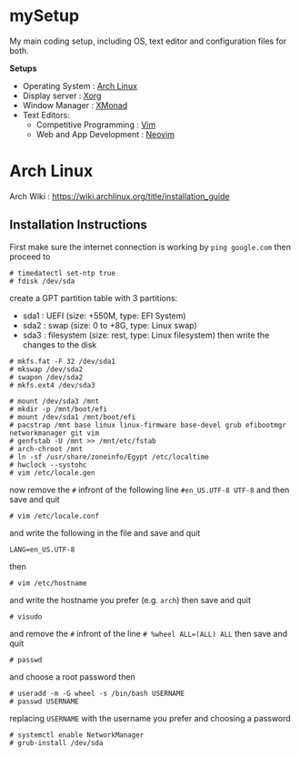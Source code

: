 # mySetup
My main coding setup, including OS, text editor and configuration files for both.

**Setups**
- Operating System : [Arch Linux](./arch/)
- Display server : [Xorg](./xorg/)
- Window Manager : [XMonad](./xmonad/)
- Text Editors:
  - Competitive Programming : [Vim](./cpvim/)
  - Web and App Development : [Neovim](./neovim/)

# Arch Linux
Arch Wiki : https://wiki.archlinux.org/title/installation_guide

## Installation Instructions
First make sure the internet connection is working by `ping google.com` then proceed to
```
# timedatectl set-ntp true
# fdisk /dev/sda
```
create a GPT partition table with 3 partitions:
  - sda1 : UEFI (size: +550M, type: EFI System)
  - sda2 : swap (size: 0 to +8G, type: Linux swap)
  - sda3 : filesystem (size: rest, type: Linux filesystem)
then write the changes to the disk
```
# mkfs.fat -F 32 /dev/sda1
# mkswap /dev/sda2
# swapon /dev/sda2
# mkfs.ext4 /dev/sda3

# mount /dev/sda3 /mnt
# mkdir -p /mnt/boot/efi
# mount /dev/sda1 /mnt/boot/efi
# pacstrap /mnt base linux linux-firmware base-devel grub efibootmgr networkmanager git vim 
# genfstab -U /mnt >> /mnt/etc/fstab
# arch-chroot /mnt
# ln -sf /usr/share/zoneinfo/Egypt /etc/localtime
# hwclock --systohc
# vim /etc/locale.gen
```
now remove the `#` infront of the following line `#en_US.UTF-8 UTF-8` and then save and quit
```
# vim /etc/locale.conf
```
and write the following in the file and save and quit
```
LANG=en_US.UTF-8
```
then
```
# vim /etc/hostname
```
and write the hostname you prefer (e.g. `arch`) then save and quit
```
# visudo
```
and remove the `#` infront of the line `# %wheel ALL=(ALL) ALL` then save and quit
```
# passwd
```
and choose a root password then
```
# useradd -m -G wheel -s /bin/bash USERNAME
# passwd USERNAME
```
replacing `USERNAME` with the username you prefer and choosing a password
```
# systemctl enable NetworkManager
# grub-install /dev/sda
```
